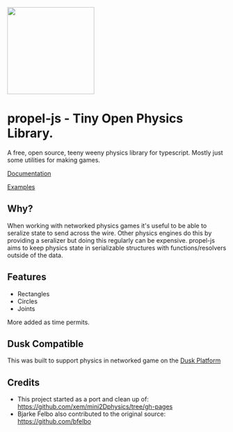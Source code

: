 <img src="https://github.com/kevglass/propel-js/raw/main/logo.png" width="200">

# propel-js - Tiny Open Physics Library.

A free, open source, teeny weeny physics library for typescript. Mostly just some utilities for making games.

[Documentation](https://kevglass.github.io/propel-js/docs)

[Examples](https://kevglass.github.io/propel-js/examples/)

## Why?

When working with networked physics games it's useful to be able to seralize state to send across the wire. Other physics
engines do this by providing a seralizer but doing this regularly can be expensive. propel-js aims to keep physics state
in serializable structures with functions/resolvers outside of the data.

## Features

* Rectangles
* Circles
* Joints

More added as time permits.

## Dusk Compatible

This was built to support physics in networked game on the [Dusk Platform](https://developers.dusk.gg)

## Credits

* This project started as a port and clean up of: https://github.com/xem/mini2Dphysics/tree/gh-pages
* Bjarke Felbo also contributed to the original source: https://github.com/bfelbo
